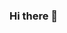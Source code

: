 ### Hi there 👋

<!--
**navilur/navilur** is a ✨ _special_ ✨ repository because its `README.md` (this file) appears on your GitHub profile.

Here are some ideas to get you started:

- 🔭 I’m currently working on ... Python 
- 🌱 I’m currently learning ... Python
- 👯 I’m looking to collaborate on ... Django
- 🤔 I’m looking for help with ...
- 💬 Ask me about ... Anything
- 📫 How to reach me: ... [Navilur Rahman](https://www.facebook.com/navilur.rahman) [Navilur Rahman](https://www.linkedin.com/in/navilur-rahman-360985175/)
- 😄 Pronouns: ... He/Him
- ⚡ Fun fact: ... I am finished
-->
